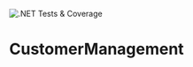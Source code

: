 ![.NET Tests & Coverage](https://github.com/sathishveluchamy/CustomerManagement/actions/workflows/test-and-coverage.yml/badge.svg)
# CustomerManagement
